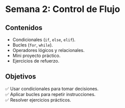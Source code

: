 # Semana 2: Control de Flujo  

## Contenidos  

- Condicionales (`if`, `else`, `elif`).  
- Bucles (`for`, `while`).  
- Operadores lógicos y relacionales.  
- Mini proyecto práctico.  
- Ejercicios de refuerzo.  

## Objetivos  

✅ Usar condicionales para tomar decisiones.  
✅ Aplicar bucles para repetir instrucciones.  
✅ Resolver ejercicios prácticos.  
